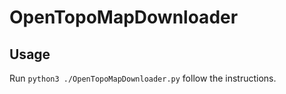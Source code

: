 # OpenTopoMapDownloader

## Usage

Run ```python3 ./OpenTopoMapDownloader.py``` follow the instructions.

